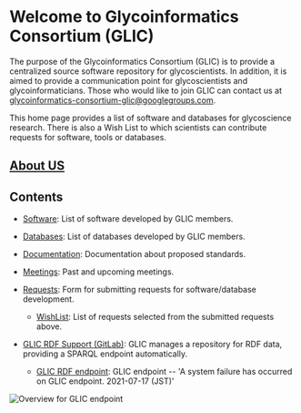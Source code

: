 # Welcome to Glycoinformatics Consortium (GLIC)

The purpose of the Glycoinformatics Consortium (GLIC) is to provide a centralized source software repository for glycoscientists. In addition, it is aimed to provide a communication point for glycoscientists and glycoinformaticians.  Those who would like to join GLIC can contact us at glycoinformatics-consortium-glic@googlegroups.com.

This home page provides a list of software and databases for glycoscience research. There is also a Wish List to which scientists can contribute requests for software, tools or databases.
<!-- * Sat, 16 Oct, 2019 9:00 - 18:00(JST)(planned), GLIC SPARQL endpoint will be unavailable due to maintenance. -->

## [About US](https://glic.glycoinfo.org/aboutus/)

## Contents

* [Software](https://glic.glycoinfo.org/software/): List of software developed by GLIC members.

* [Databases](https://glic.glycoinfo.org/database/): List of databases developed by GLIC members.

* [Documentation](https://glic.glycoinfo.org/documentation/): Documentation about proposed standards.

* [Meetings](https://glic.glycoinfo.org/meetings/): Past and upcoming meetings.

* [Requests](https://glic.glycoinfo.org/wishList/): Form for submitting requests for software/database development.

  * [WishList](https://glic.glycoinfo.org/toolsList/): List of requests selected from the submitted requests above.

* [GLIC RDF Support (GitLab)](https://gitlab.com/glycoinfo/glic/rdf): GLIC manages a repository for RDF data, providing a SPARQL endpoint automatically.
  * [GLIC RDF endpoint](https://sparql.glycoinfo.org/sparql): GLIC endpoint -- 'A system failure has occurred on GLIC endpoint. 2021-07-17 (JST)'

![Overview for GLIC endpoint](https://user-images.githubusercontent.com/2530360/143518443-67f6e4bd-5fa0-49bb-877a-7f5177f6513a.png)
